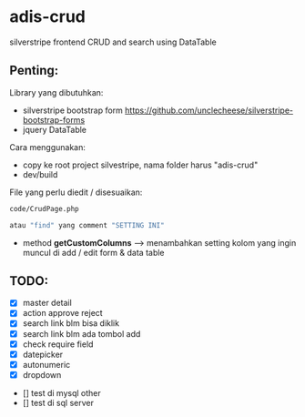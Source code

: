 # adis-crud
silverstripe frontend CRUD and search using DataTable

## Penting:
Library yang dibutuhkan:
- silverstripe bootstrap form https://github.com/unclecheese/silverstripe-bootstrap-forms
- jquery DataTable 

Cara menggunakan:
- copy ke root project silvestripe, nama folder harus "adis-crud"
- dev/build

File yang perlu diedit / disesuaikan:
```sh
code/CrudPage.php 

atau "find" yang comment "SETTING INI"
```
- method **getCustomColumns** --> menambahkan setting kolom yang ingin muncul di add / edit form & data table

## TODO:
- [x] master detail
- [x] action approve reject
- [x] search link blm bisa diklik
- [x] search link blm ada tombol add
- [x] check require field
- [x] datepicker
- [x] autonumeric
- [x] dropdown
- [] test di mysql other
- [] test di sql server